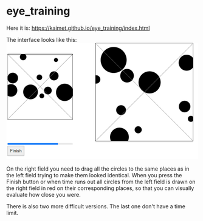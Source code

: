 # eye_training

Here it is: https://kaimet.github.io/eye_training/index.html

The interface looks like this:
![picture of main page](/img//mainpage_pic1.png)

On the right field you need to drag all the circles to the same places as in the left field trying to make them looked identical. When you press the Finish button or when time runs out all circles from the left field is drawn on the right field in red on their corresponding places, so that you can visually evaluate how close you were.

There is also two more difficult versions. The last one don't have a time limit.
